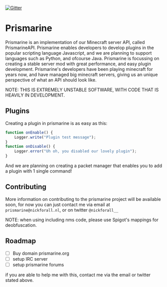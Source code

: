 [![Gitter](https://badges.gitter.im/Join%20Chat.svg)](https://gitter.im/Prismarine/Prismarine?utm_source=badge&utm_medium=badge&utm_campaign=pr-badge)
# Prismarine
Prismarine is an implementation of our Minecraft server API, called PrismarineAPI. Prismarine enables developers to develop plugins in the popular scripting language Javascript, and we are planning to support languages such as Python, and ofcourse Java. Prismarine is focussing on creating a stable server mod with great performance, and easy plugin development. Prismarine's developers have been playing minecraft for years now, and have managed big minecraft servers, giving us an unique perspective of what an API should look like.

NOTE: THIS IS EXTREMELY UNSTABLE SOFTWARE, WITH CODE THAT IS HEAVILY IN DEVELOPMENT.

## Plugins
Creating a plugin in prismarine is as easy as this:
```javascript
function onEnable() {
    Logger.write("Plugin test message");
}
function onDisable() {
    Logger.error("Uh oh, you disabled our lovely plugin");
}
```
And we are planning on creating a packet manager that enables you to add a plugin with 1 single command!

## Contributing
More information on contributing to the prismarine project will be available soon, for now you can just contact me via email at ```prismarine@nickforall.nl```, or on twitter ```@nickforall__```

NOTE: when using including nms code, please use Spigot's mappings for deobfuscation.

## Roadmap
* [ ] Buy domain prismarine.org
* [ ] setup IRC server
* [ ] setup prismarine forums

if you are able to help me with this, contact me via the email or twitter stated above.
